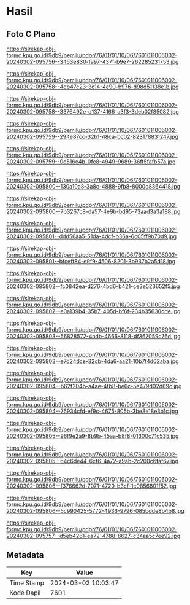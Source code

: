 # Hasil

## Foto C Plano

https://sirekap-obj-formc.kpu.go.id/9db9/pemilu/pdpr/76/01/01/10/06/7601011006002-20240302-095756--3453e830-fa97-437f-b9e7-262285231753.jpg

https://sirekap-obj-formc.kpu.go.id/9db9/pemilu/pdpr/76/01/01/10/06/7601011006002-20240302-095758--4db47c23-3c14-4c90-b976-d98d51138e1b.jpg

https://sirekap-obj-formc.kpu.go.id/9db9/pemilu/pdpr/76/01/01/10/06/7601011006002-20240302-095758--3376492e-d137-4166-a3f3-3deb02f85082.jpg

https://sirekap-obj-formc.kpu.go.id/9db9/pemilu/pdpr/76/01/01/10/06/7601011006002-20240302-095759--294e87cc-32b1-48ca-bc02-823178831247.jpg

https://sirekap-obj-formc.kpu.go.id/9db9/pemilu/pdpr/76/01/01/10/06/7601011006002-20240302-095759--0d516e4b-0fc8-4949-9689-36ff5fafb57a.jpg

https://sirekap-obj-formc.kpu.go.id/9db9/pemilu/pdpr/76/01/01/10/06/7601011006002-20240302-095800--130a10a8-3a8c-4888-9fb8-8000d8364418.jpg

https://sirekap-obj-formc.kpu.go.id/9db9/pemilu/pdpr/76/01/01/10/06/7601011006002-20240302-095800--7b3267c8-da57-4e9b-bd95-73aad3a3a188.jpg

https://sirekap-obj-formc.kpu.go.id/9db9/pemilu/pdpr/76/01/01/10/06/7601011006002-20240302-095801--ddd56aa5-51da-4dcf-b36a-6c05ff9b70d9.jpg

https://sirekap-obj-formc.kpu.go.id/9db9/pemilu/pdpr/76/01/01/10/06/7601011006002-20240302-095801--bfceff84-e9f9-4506-8201-3b937b2a5d18.jpg

https://sirekap-obj-formc.kpu.go.id/9db9/pemilu/pdpr/76/01/01/10/06/7601011006002-20240302-095802--fc0842ea-d276-4bd6-b421-ce3e523652f5.jpg

https://sirekap-obj-formc.kpu.go.id/9db9/pemilu/pdpr/76/01/01/10/06/7601011006002-20240302-095802--e0a139b4-35b7-405d-bf6f-234b35630dde.jpg

https://sirekap-obj-formc.kpu.go.id/9db9/pemilu/pdpr/76/01/01/10/06/7601011006002-20240302-095803--56828572-4adb-4666-8118-df367059c76d.jpg

https://sirekap-obj-formc.kpu.go.id/9db9/pemilu/pdpr/76/01/01/10/06/7601011006002-20240302-095803--e7d24dce-32cb-4da6-aa21-10b7f4d62aba.jpg

https://sirekap-obj-formc.kpu.go.id/9db9/pemilu/pdpr/76/01/01/10/06/7601011006002-20240302-095804--b62f204b-a4ae-4fb8-be6c-5e479d02d69c.jpg

https://sirekap-obj-formc.kpu.go.id/9db9/pemilu/pdpr/76/01/01/10/06/7601011006002-20240302-095804--76934cfd-ef9c-4675-805b-3be3e18e3b1c.jpg

https://sirekap-obj-formc.kpu.go.id/9db9/pemilu/pdpr/76/01/01/10/06/7601011006002-20240302-095805--96f9e2a9-8b9b-45aa-b8f8-01300c71c535.jpg

https://sirekap-obj-formc.kpu.go.id/9db9/pemilu/pdpr/76/01/01/10/06/7601011006002-20240302-095805--64c6de44-6cf6-4a72-a9ab-2c200c6faf67.jpg

https://sirekap-obj-formc.kpu.go.id/9db9/pemilu/pdpr/76/01/01/10/06/7601011006002-20240302-095806--f376662d-7071-4720-b3cf-1e0856801f52.jpg

https://sirekap-obj-formc.kpu.go.id/9db9/pemilu/pdpr/76/01/01/10/06/7601011006002-20240302-095806--5c990425-5772-4936-9796-085bdde8b4b8.jpg

https://sirekap-obj-formc.kpu.go.id/9db9/pemilu/pdpr/76/01/01/10/06/7601011006002-20240302-095757--d5eb4281-ea72-4788-8627-c34aa5c7ee92.jpg


## Metadata

| Key        | Value               |
| ---------- | ------------------- |
| Time Stamp | 2024-03-02 10:03:47 |
| Kode Dapil | 7601                |



